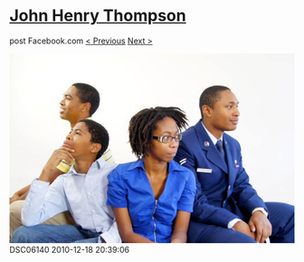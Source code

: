 # [John Henry Thompson](../README.md)
post Facebook.com
[< Previous](2010-12-18-38.md) [Next >](2010-12-18-40.md)

[![](../media/2010-12-18/Fam-2010-DSC06140.jpg)](../README.md)
DSC06140
2010-12-18 20:39:06